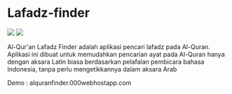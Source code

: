 # Lafadz-finder

![](https://img.shields.io/badge/license-MIT-blue.svg)
![](https://img.shields.io/badge/status-stable-green.svg)

Al-Qur'an Lafadz Finder adalah aplikasi pencari lafadz pada Al-Quran. Aplikasi ini dibuat untuk memudahkan pencarian ayat pada Al-Quran hanya dengan aksara Latin biasa berdasarkan pelafalan pembicara bahasa Indonesia, tanpa perlu mengetikkannya dalam aksara Arab

Demo : alquranfinder.000webhostapp.com
